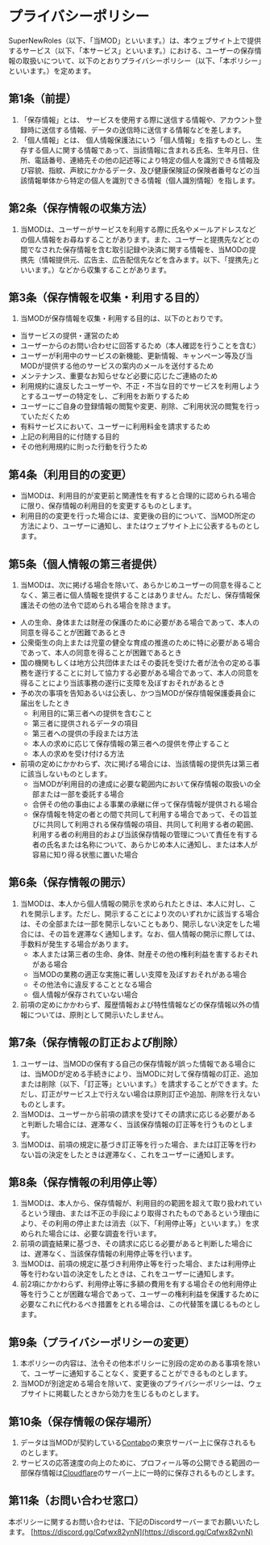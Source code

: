 # プライバシーポリシー

SuperNewRoles（以下、「当MOD」といいます。）は、本ウェブサイト上で提供するサービス（以下、「本サービス」といいます。）における、ユーザーの保存情報の取扱いについて、以下のとおりプライバシーポリシー（以下、「本ポリシー」といいます。）を定めます。
## 第1条（前提）
1. 「保存情報」とは、 サービスを使用する際に送信する情報や、アカウント登録時に送信する情報、データの送信時に送信する情報などを差します。
2. 「個人情報」とは、 個人情報保護法にいう「個人情報」を指すものとし、生存する個人に関する情報であって、当該情報に含まれる氏名、生年月日、住所、電話番号、連絡先その他の記述等により特定の個人を識別できる情報及び容貌、指紋、声紋にかかるデータ、及び健康保険証の保険者番号などの当該情報単体から特定の個人を識別できる情報（個人識別情報）を指します。
## 第2条（保存情報の収集方法）
1. 当MODは、ユーザーがサービスを利用する際に氏名やメールアドレスなどの個人情報をお尋ねすることがあります。また、ユーザーと提携先などとの間でなされた保存情報を含む取引記録や決済に関する情報を、当MODの提携先（情報提供元、広告主、広告配信先などを含みます。以下、｢提携先｣といいます。）などから収集することがあります。
## 第3条（保存情報を収集・利用する目的）
1. 当MODが保存情報を収集・利用する目的は、以下のとおりです。
  - 当サービスの提供・運営のため
  - ユーザーからのお問い合わせに回答するため（本人確認を行うことを含む）
  - ユーザーが利用中のサービスの新機能、更新情報、キャンペーン等及び当MODが提供する他のサービスの案内のメールを送付するため
  - メンテナンス、重要なお知らせなど必要に応じたご連絡のため
  - 利用規約に違反したユーザーや、不正・不当な目的でサービスを利用しようとするユーザーの特定をし、ご利用をお断りするため
  - ユーザーにご自身の登録情報の閲覧や変更、削除、ご利用状況の閲覧を行っていただくため
  - 有料サービスにおいて、ユーザーに利用料金を請求するため
  - 上記の利用目的に付随する目的
  - その他利用規約に則った行動を行うため
## 第4条（利用目的の変更）
  - 当MODは、利用目的が変更前と関連性を有すると合理的に認められる場合に限り、保存情報の利用目的を変更するものとします。
  - 利用目的の変更を行った場合には、変更後の目的について、当MOD所定の方法により、ユーザーに通知し、またはウェブサイト上に公表するものとします。
## 第5条（個人情報の第三者提供）
1. 当MODは、次に掲げる場合を除いて、あらかじめユーザーの同意を得ることなく、第三者に個人情報を提供することはありません。ただし、保存情報保護法その他の法令で認められる場合を除きます。
  - 人の生命、身体または財産の保護のために必要がある場合であって、本人の同意を得ることが困難であるとき
  - 公衆衛生の向上または児童の健全な育成の推進のために特に必要がある場合であって、本人の同意を得ることが困難であるとき
  - 国の機関もしくは地方公共団体またはその委託を受けた者が法令の定める事務を遂行することに対して協力する必要がある場合であって、本人の同意を得ることにより当該事務の遂行に支障を及ぼすおそれがあるとき
  - 予め次の事項を告知あるいは公表し、かつ当MODが保存情報保護委員会に届出をしたとき
     - 利用目的に第三者への提供を含むこと
     - 第三者に提供されるデータの項目
     - 第三者への提供の手段または方法
     - 本人の求めに応じて保存情報の第三者への提供を停止すること
     - 本人の求めを受け付ける方法
  - 前項の定めにかかわらず、次に掲げる場合には、当該情報の提供先は第三者に該当しないものとします。
     - 当MODが利用目的の達成に必要な範囲内において保存情報の取扱いの全部または一部を委託する場合
     - 合併その他の事由による事業の承継に伴って保存情報が提供される場合
     - 保存情報を特定の者との間で共同して利用する場合であって、その旨並びに共同して利用される保存情報の項目、共同して利用する者の範囲、利用する者の利用目的および当該保存情報の管理について責任を有する者の氏名または名称について、あらかじめ本人に通知し、または本人が容易に知り得る状態に置いた場合
## 第6条（保存情報の開示）
1. 当MODは、本人から個人情報の開示を求められたときは、本人に対し、これを開示します。ただし、開示することにより次のいずれかに該当する場合は、その全部または一部を開示しないこともあり、開示しない決定をした場合には、その旨を遅滞なく通知します。なお、個人情報の開示に際しては、手数料が発生する場合があります。
     - 本人または第三者の生命、身体、財産その他の権利利益を害するおそれがある場合
     - 当MODの業務の適正な実施に著しい支障を及ぼすおそれがある場合
     - その他法令に違反することとなる場合
     - 個人情報が保存されていない場合
2. 前項の定めにかかわらず、履歴情報および特性情報などの保存情報以外の情報については、原則として開示いたしません。
## 第7条（保存情報の訂正および削除）
1. ユーザーは、当MODの保有する自己の保存情報が誤った情報である場合には、当MODが定める手続きにより、当MODに対して保存情報の訂正、追加または削除（以下、「訂正等」といいます。）を請求することができます。ただし、訂正がサービス上で行えない場合は原則訂正や追加、削除を行えないものとします。 
3. 当MODは、ユーザーから前項の請求を受けてその請求に応じる必要があると判断した場合には、遅滞なく、当該保存情報の訂正等を行うものとします。
4. 当MODは、前項の規定に基づき訂正等を行った場合、または訂正等を行わない旨の決定をしたときは遅滞なく、これをユーザーに通知します。
## 第8条（保存情報の利用停止等）
1. 当MODは、本人から、保存情報が、利用目的の範囲を超えて取り扱われているという理由、または不正の手段により取得されたものであるという理由により、その利用の停止または消去（以下、「利用停止等」といいます。）を求められた場合には、必要な調査を行います。
2. 前項の調査結果に基づき、その請求に応じる必要があると判断した場合には、遅滞なく、当該保存情報の利用停止等を行います。
3. 当MODは、前項の規定に基づき利用停止等を行った場合、または利用停止等を行わない旨の決定をしたときは、これをユーザーに通知します。
4. 前2項にかかわらず、利用停止等に多額の費用を有する場合その他利用停止等を行うことが困難な場合であって、ユーザーの権利利益を保護するために必要なこれに代わるべき措置をとれる場合は、この代替策を講じるものとします。
## 第9条（プライバシーポリシーの変更）
1. 本ポリシーの内容は、法令その他本ポリシーに別段の定めのある事項を除いて、ユーザーに通知することなく、変更することができるものとします。
2. 当MODが別途定める場合を除いて、変更後のプライバシーポリシーは、ウェブサイトに掲載したときから効力を生じるものとします。
## 第10条（保存情報の保存場所）
1. データは当MODが契約している[Contabo](https://contabo.com)の東京サーバー上に保存されるものとします。
2. サービスの応答速度の向上のために、プロフィール等の公開できる範囲の一部保存情報は[Cloudflare](https://www.cloudflare.com/ja-jp/)のサーバー上に一時的に保存されるものとします。
## 第11条（お問い合わせ窓口）
本ポリシーに関するお問い合わせは、下記のDiscordサーバーまでお願いいたします。
[https://discord.gg/Cqfwx82ynN](https://discord.gg/Cqfwx82ynN)
